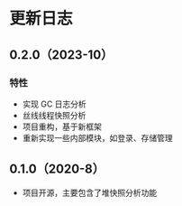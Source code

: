 # 更新日志

## 0.2.0（2023-10）

### 特性

- 实现 GC 日志分析
- 丝线线程快照分析
- 项目重构，基于新框架
- 重新实现一些内部模块，如登录、存储管理

## 0.1.0（2020-8）

- 项目开源，主要包含了堆快照分析功能